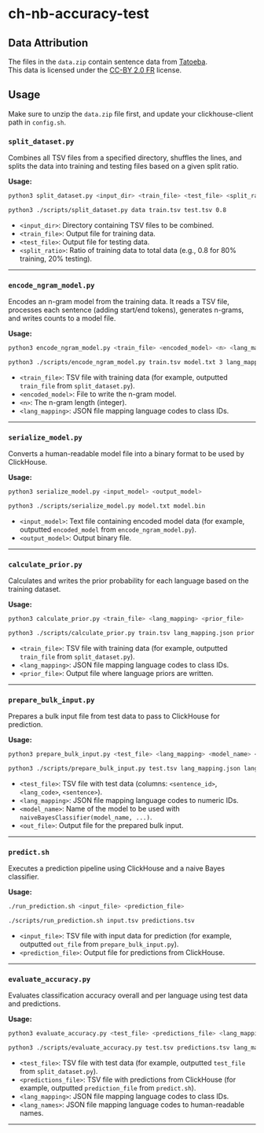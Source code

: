 # ch-nb-accuracy-test

## Data Attribution

The files in the `data.zip` contain sentence data from [Tatoeba](https://tatoeba.org).  
This data is licensed under the [CC-BY 2.0 FR](https://creativecommons.org/licenses/by/2.0/fr/) license.

## Usage

Make sure to unzip the `data.zip` file first, and update your clickhouse-client path in `config.sh`.

### `split_dataset.py`
Combines all TSV files from a specified directory, shuffles the lines, and splits the data into training and testing files based on a given split ratio.

**Usage:**
```bash
python3 split_dataset.py <input_dir> <train_file> <test_file> <split_ratio>
```

```bash
python3 ./scripts/split_dataset.py data train.tsv test.tsv 0.8
```

- `<input_dir>`: Directory containing TSV files to be combined.
- `<train_file>`: Output file for training data.
- `<test_file>`: Output file for testing data.
- `<split_ratio>`: Ratio of training data to total data (e.g., 0.8 for 80% training, 20% testing).
  
---

### `encode_ngram_model.py`
Encodes an n-gram model from the training data. It reads a TSV file, processes each sentence (adding start/end tokens), generates n-grams, and writes counts to a model file.

**Usage:**
```bash
python3 encode_ngram_model.py <train_file> <encoded_model> <n> <lang_mapping>
```

```bash
python3 ./scripts/encode_ngram_model.py train.tsv model.txt 3 lang_mapping.json
```

- `<train_file>`: TSV file with training data (for example, outputted `train_file` from `split_dataset.py`).
- `<encoded_model>`: File to write the n-gram model.
- `<n>`: The n-gram length (integer).
- `<lang_mapping>`: JSON file mapping language codes to class IDs.

---

### `serialize_model.py`
Converts a human-readable model file into a binary format to be used by ClickHouse.

**Usage:**
```bash
python3 serialize_model.py <input_model> <output_model>
```

```bash
python3 ./scripts/serialize_model.py model.txt model.bin
```

- `<input_model>`: Text file containing encoded model data (for example, outputted `encoded_model` from `encode_ngram_model.py`).
- `<output_model>`: Output binary file.

---

### `calculate_prior.py`
Calculates and writes the prior probability for each language based on the training dataset.

**Usage:**
```bash
python3 calculate_prior.py <train_file> <lang_mapping> <prior_file>
```

```bash
python3 ./scripts/calculate_prior.py train.tsv lang_mapping.json prior.txt
```

- `<train_file>`: TSV file with training data (for example, outputted `train_file` from `split_dataset.py`).
- `<lang_mapping>`: JSON file mapping language codes to class IDs.
- `<prior_file>`: Output file where language priors are written.

---

### `prepare_bulk_input.py`
Prepares a bulk input file from test data to pass to ClickHouse for prediction.

**Usage:**
```bash
python3 prepare_bulk_input.py <test_file> <lang_mapping> <model_name> <out_file>
```

```bash
python3 ./scripts/prepare_bulk_input.py test.tsv lang_mapping.json lang_model input.tsv
```

- `<test_file>`: TSV file with test data (columns: `<sentence_id>`, `<lang_code>`, `<sentence>`).
- `<lang_mapping>`: JSON file mapping language codes to numeric IDs.
- `<model_name>`: Name of the model to be used with `naiveBayesClassifier(model_name, ...)`.
- `<out_file>`: Output file for the prepared bulk input.

---

### `predict.sh`
Executes a prediction pipeline using ClickHouse and a naive Bayes classifier.

**Usage:**
```bash
./run_prediction.sh <input_file> <prediction_file>
```

```bash
./scripts/run_prediction.sh input.tsv predictions.tsv
```
- `<input_file>`: TSV file with input data for prediction (for example, outputted `out_file` from `prepare_bulk_input.py`).
- `<prediction_file>`: Output file for predictions from ClickHouse.

---

### `evaluate_accuracy.py`
Evaluates classification accuracy overall and per language using test data and predictions.

**Usage:**
```bash
python3 evaluate_accuracy.py <test_file> <predictions_file> <lang_mapping> <lang_names>
```

```bash
python3 ./scripts/evaluate_accuracy.py test.tsv predictions.tsv lang_mapping.json lang_names.json
```

- `<test_file>`: TSV file with test data (for example, outputted `test_file` from `split_dataset.py`).
- `<predictions_file>`: TSV file with predictions from ClickHouse (for example, outputted `prediction_file` from `predict.sh`).
- `<lang_mapping>`: JSON file mapping language codes to class IDs.
- `<lang_names>`: JSON file mapping language codes to human-readable names.
---
